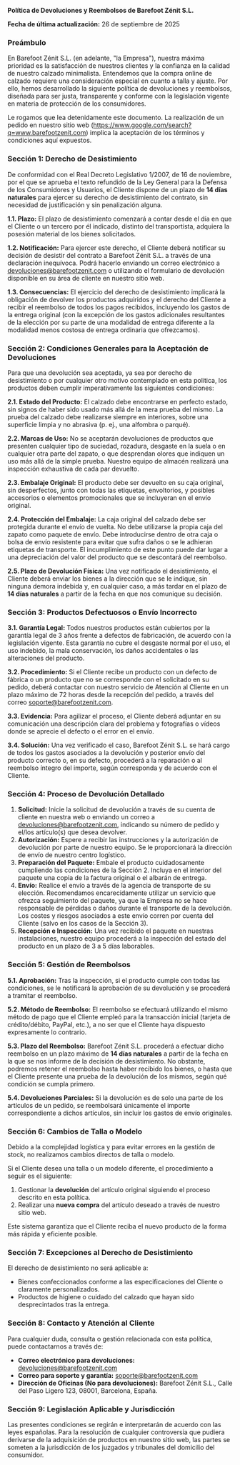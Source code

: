 **Política de Devoluciones y Reembolsos de Barefoot Zénit S.L.**

**Fecha de última actualización:** 26 de septiembre de 2025

### **Preámbulo**

En Barefoot Zénit S.L. (en adelante, "la Empresa"), nuestra máxima prioridad es la satisfacción de nuestros clientes y la confianza en la calidad de nuestro calzado minimalista. Entendemos que la compra online de calzado requiere una consideración especial en cuanto a talla y ajuste. Por ello, hemos desarrollado la siguiente política de devoluciones y reembolsos, diseñada para ser justa, transparente y conforme con la legislación vigente en materia de protección de los consumidores.

Le rogamos que lea detenidamente este documento. La realización de un pedido en nuestro sitio web (https://www.google.com/search?q=www.barefootzenit.com) implica la aceptación de los términos y condiciones aquí expuestos.

### **Sección 1: Derecho de Desistimiento**

De conformidad con el Real Decreto Legislativo 1/2007, de 16 de noviembre, por el que se aprueba el texto refundido de la Ley General para la Defensa de los Consumidores y Usuarios, el Cliente dispone de un plazo de **14 días naturales** para ejercer su derecho de desistimiento del contrato, sin necesidad de justificación y sin penalización alguna.

**1.1. Plazo:** El plazo de desistimiento comenzará a contar desde el día en que el Cliente o un tercero por él indicado, distinto del transportista, adquiera la posesión material de los bienes solicitados.

**1.2. Notificación:** Para ejercer este derecho, el Cliente deberá notificar su decisión de desistir del contrato a Barefoot Zénit S.L. a través de una declaración inequívoca. Podrá hacerlo enviando un correo electrónico a devoluciones@barefootzenit.com o utilizando el formulario de devolución disponible en su área de cliente en nuestro sitio web.

**1.3. Consecuencias:** El ejercicio del derecho de desistimiento implicará la obligación de devolver los productos adquiridos y el derecho del Cliente a recibir el reembolso de todos los pagos recibidos, incluyendo los gastos de la entrega original (con la excepción de los gastos adicionales resultantes de la elección por su parte de una modalidad de entrega diferente a la modalidad menos costosa de entrega ordinaria que ofrezcamos).

### **Sección 2: Condiciones Generales para la Aceptación de Devoluciones**

Para que una devolución sea aceptada, ya sea por derecho de desistimiento o por cualquier otro motivo contemplado en esta política, los productos deben cumplir imperativamente las siguientes condiciones:

**2.1. Estado del Producto:** El calzado debe encontrarse en perfecto estado, sin signos de haber sido usado más allá de la mera prueba del mismo. La prueba del calzado debe realizarse siempre en interiores, sobre una superficie limpia y no abrasiva (p. ej., una alfombra o parqué).

**2.2. Marcas de Uso:** No se aceptarán devoluciones de productos que presenten cualquier tipo de suciedad, rozadura, desgaste en la suela o en cualquier otra parte del zapato, o que desprendan olores que indiquen un uso más allá de la simple prueba. Nuestro equipo de almacén realizará una inspección exhaustiva de cada par devuelto.

**2.3. Embalaje Original:** El producto debe ser devuelto en su caja original, sin desperfectos, junto con todas las etiquetas, envoltorios, y posibles accesorios o elementos promocionales que se incluyeran en el envío original.

**2.4. Protección del Embalaje:** La caja original del calzado debe ser protegida durante el envío de vuelta. No debe utilizarse la propia caja del zapato como paquete de envío. Debe introducirse dentro de otra caja o bolsa de envío resistente para evitar que sufra daños o se le adhieran etiquetas de transporte. El incumplimiento de este punto puede dar lugar a una depreciación del valor del producto que se descontará del reembolso.

**2.5. Plazo de Devolución Física:** Una vez notificado el desistimiento, el Cliente deberá enviar los bienes a la dirección que se le indique, sin ninguna demora indebida y, en cualquier caso, a más tardar en el plazo de **14 días naturales** a partir de la fecha en que nos comunique su decisión.

### **Sección 3: Productos Defectuosos o Envío Incorrecto**

**3.1. Garantía Legal:** Todos nuestros productos están cubiertos por la garantía legal de 3 años frente a defectos de fabricación, de acuerdo con la legislación vigente. Esta garantía no cubre el desgaste normal por el uso, el uso indebido, la mala conservación, los daños accidentales o las alteraciones del producto.

**3.2. Procedimiento:** Si el Cliente recibe un producto con un defecto de fábrica o un producto que no se corresponde con el solicitado en su pedido, deberá contactar con nuestro servicio de Atención al Cliente en un plazo máximo de 72 horas desde la recepción del pedido, a través del correo soporte@barefootzenit.com.

**3.3. Evidencia:** Para agilizar el proceso, el Cliente deberá adjuntar en su comunicación una descripción clara del problema y fotografías o vídeos donde se aprecie el defecto o el error en el envío.

**3.4. Solución:** Una vez verificado el caso, Barefoot Zénit S.L. se hará cargo de todos los gastos asociados a la devolución y posterior envío del producto correcto o, en su defecto, procederá a la reparación o al reembolso íntegro del importe, según corresponda y de acuerdo con el Cliente.

### **Sección 4: Proceso de Devolución Detallado**

1. **Solicitud:** Inicie la solicitud de devolución a través de su cuenta de cliente en nuestra web o enviando un correo a devoluciones@barefootzenit.com, indicando su número de pedido y el/los artículo(s) que desea devolver.  
2. **Autorización:** Espere a recibir las instrucciones y la autorización de devolución por parte de nuestro equipo. Se le proporcionará la dirección de envío de nuestro centro logístico.  
3. **Preparación del Paquete:** Embale el producto cuidadosamente cumpliendo las condiciones de la Sección 2\. Incluya en el interior del paquete una copia de la factura original o el albarán de entrega.  
4. **Envío:** Realice el envío a través de la agencia de transporte de su elección. Recomendamos encarecidamente utilizar un servicio que ofrezca seguimiento del paquete, ya que la Empresa no se hace responsable de pérdidas o daños durante el transporte de la devolución. Los costes y riesgos asociados a este envío corren por cuenta del Cliente (salvo en los casos de la Sección 3).  
5. **Recepción e Inspección:** Una vez recibido el paquete en nuestras instalaciones, nuestro equipo procederá a la inspección del estado del producto en un plazo de 3 a 5 días laborables.

### **Sección 5: Gestión de Reembolsos**

**5.1. Aprobación:** Tras la inspección, si el producto cumple con todas las condiciones, se le notificará la aprobación de su devolución y se procederá a tramitar el reembolso.

**5.2. Método de Reembolso:** El reembolso se efectuará utilizando el mismo método de pago que el Cliente empleó para la transacción inicial (tarjeta de crédito/débito, PayPal, etc.), a no ser que el Cliente haya dispuesto expresamente lo contrario.

**5.3. Plazo del Reembolso:** Barefoot Zénit S.L. procederá a efectuar dicho reembolso en un plazo máximo de **14 días naturales** a partir de la fecha en la que se nos informe de la decisión de desistimiento. No obstante, podremos retener el reembolso hasta haber recibido los bienes, o hasta que el Cliente presente una prueba de la devolución de los mismos, según qué condición se cumpla primero.

**5.4. Devoluciones Parciales:** Si la devolución es de solo una parte de los artículos de un pedido, se reembolsará únicamente el importe correspondiente a dichos artículos, sin incluir los gastos de envío originales.

### **Sección 6: Cambios de Talla o Modelo**

Debido a la complejidad logística y para evitar errores en la gestión de stock, no realizamos cambios directos de talla o modelo.

Si el Cliente desea una talla o un modelo diferente, el procedimiento a seguir es el siguiente:

1. Gestionar la **devolución** del artículo original siguiendo el proceso descrito en esta política.  
2. Realizar una **nueva compra** del artículo deseado a través de nuestro sitio web.

Este sistema garantiza que el Cliente reciba el nuevo producto de la forma más rápida y eficiente posible.

### **Sección 7: Excepciones al Derecho de Desistimiento**

El derecho de desistimiento no será aplicable a:

* Bienes confeccionados conforme a las especificaciones del Cliente o claramente personalizados.  
* Productos de higiene o cuidado del calzado que hayan sido desprecintados tras la entrega.

### **Sección 8: Contacto y Atención al Cliente**

Para cualquier duda, consulta o gestión relacionada con esta política, puede contactarnos a través de:

* **Correo electrónico para devoluciones:** devoluciones@barefootzenit.com  
* **Correo para soporte y garantía:** soporte@barefootzenit.com  
* **Dirección de Oficinas (No para devoluciones):** Barefoot Zénit S.L., Calle del Paso Ligero 123, 08001, Barcelona, España.

### **Sección 9: Legislación Aplicable y Jurisdicción**

Las presentes condiciones se regirán e interpretarán de acuerdo con las leyes españolas. Para la resolución de cualquier controversia que pudiera derivarse de la adquisición de productos en nuestro sitio web, las partes se someten a la jurisdicción de los juzgados y tribunales del domicilio del consumidor.

